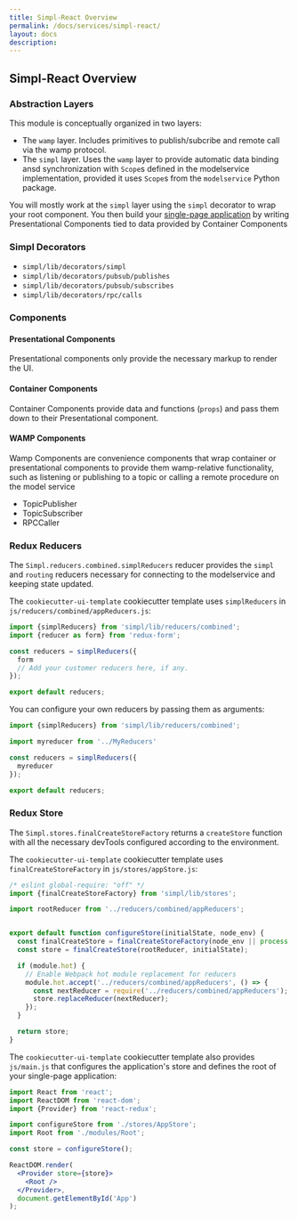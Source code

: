 ```yaml
---
title: Simpl-React Overview
permalink: /docs/services/simpl-react/
layout: docs
description:
---
```


## Simpl-React Overview

### Abstraction Layers

This module is conceptually organized in two layers:

* The `wamp` layer. Includes primitives to publish/subcribe and remote call via the wamp protocol.
* The `simpl` layer. Uses the `wamp` layer to provide automatic data binding ansd synchronization with 
`Scope`s defined in the modelservice implementation, provided it uses `Scope`s from the `modelservice` Python package.

You will mostly work at the `simpl` layer using the `simpl` decorator to wrap your root component. You then build 
your [single-page application](https://en.wikipedia.org/wiki/Single-page_application) by writing Presentational Components 
tied to data provided by Container Components

### Simpl Decorators

* `simpl/lib/decorators/simpl`
* `simpl/lib/decorators/pubsub/publishes`
* `simpl/lib/decorators/pubsub/subscribes`
* `simpl/lib/decorators/rpc/calls`

### Components

#### Presentational Components

Presentational components only provide the necessary markup to render the UI.

#### Container Components

Container Components provide data and functions (`props`) and pass them down to their Presentational component.

#### WAMP Components

Wamp Components are convenience components that wrap container or presentational components to provide them 
wamp-relative functionality, such as listening or publishing to a topic or calling a remote procedure on the model service

* TopicPublisher
* TopicSubscriber
* RPCCaller

### Redux Reducers

The `Simpl.reducers.combined.simplReducers` reducer provides the `simpl` and `routing` reducers necessary 
for connecting to the modelservice and keeping state updated.

The `cookiecutter-ui-template` cookiecutter template uses `simplReducers` in  `js/reducers/combined/appReducers.js`:
```jsx
import {simplReducers} from 'simpl/lib/reducers/combined';
import {reducer as form} from 'redux-form';

const reducers = simplReducers({
  form
  // Add your customer reducers here, if any.
});

export default reducers;

```

You can configure your own reducers by passing them as arguments:

```jsx
import {simplReducers} from 'simpl/lib/reducers/combined';

import myreducer from '../MyReducers'

const reducers = simplReducers({
  myreducer
});

export default reducers;
```

### Redux Store

The `Simpl.stores.finalCreateStoreFactory` returns a `createStore` function with all the necessary devTools 
configured according to the environment.

The `cookiecutter-ui-template` cookiecutter template uses `finalCreateStoreFactory` in `js/stores/appStore.js`:

```jsx
/* eslint global-require: "off" */
import {finalCreateStoreFactory} from 'simpl/lib/stores';

import rootReducer from '../reducers/combined/appReducers';


export default function configureStore(initialState, node_env) {
  const finalCreateStore = finalCreateStoreFactory(node_env || process.env.NODE_ENV);
  const store = finalCreateStore(rootReducer, initialState);

  if (module.hot) {
    // Enable Webpack hot module replacement for reducers
    module.hot.accept('../reducers/combined/appReducers', () => {
      const nextReducer = require('../reducers/combined/appReducers');
      store.replaceReducer(nextReducer);
    });
  }

  return store;
}
```

The `cookiecutter-ui-template` cookiecutter template also provides `js/main.js` that configures the application's store and 
defines the root of your single-page application:

```jsx
import React from 'react';
import ReactDOM from 'react-dom';
import {Provider} from 'react-redux';

import configureStore from './stores/AppStore';
import Root from './modules/Root';

const store = configureStore();

ReactDOM.render(
  <Provider store={store}>
    <Root />
  </Provider>,
  document.getElementById('App')
);


```


